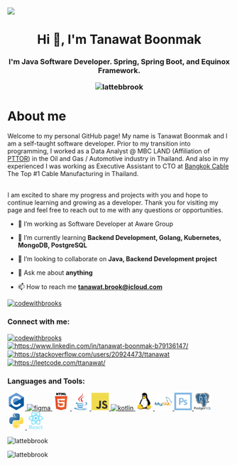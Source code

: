 <img align="center" src="https://media.discordapp.net/attachments/1054077287718457414/1060078354801369168/Github_Landing_Page_2.png" />
<h1 align="center">Hi 👋, I'm Tanawat Boonmak</h1>
<h3 align="center">I'm Java Software Developer. Spring, Spring Boot, and Equinox Framework. <br>



<p align="center">
  <img src="https://github-readme-stats.vercel.app/api?username=lattebbrook&show_icons=true&locale=en" alt="lattebbrook" />
</p>


<h1> About me </h1>
Welcome to my personal GitHub page! My name is Tanawat Boonmak and I am a self-taught software developer. Prior to my transition into programming, I worked as a Data Analyst @ MBC LAND (Affiliation of <a href="https://www.pttor.com/">PTTOR</a>) in the Oil and Gas / Automotive industry in Thailand. And also in my experienced I was working as Executive Assistant to CTO at <a href="https://www.bangkokcable.com/">Bangkok Cable</a> The Top #1 Cable Manufacturing in Thailand.

<br>I am excited to share my progress and projects with you and hope to continue learning and growing as a developer. Thank you for visiting my page and feel free to reach out to me with any questions or opportunities.

- 🔭 I’m working as Software Developer at Aware Group

- 🌱 I’m currently learning **Backend Development, Golang, Kubernetes, MongoDB, PostgreSQL**

- 👯 I’m looking to collaborate on **Java, Backend Development project**

- 💬 Ask me about **anything**

- 📫 How to reach me **tanawat.brook@icloud.com**

<p align="left"> <a href="https://twitter.com/codewithbrooks" target="blank"><img src="https://img.shields.io/twitter/follow/codewithbrooks?logo=twitter&style=for-the-badge" alt="codewithbrooks" /></a> </p>

<h3 align="left">Connect with me:</h3>
<p align="left">
<a href="https://twitter.com/codewithbrooks" target="blank"><img align="center" src="https://raw.githubusercontent.com/rahuldkjain/github-profile-readme-generator/master/src/images/icons/Social/twitter.svg" alt="codewithbrooks" height="30" width="40" /></a>
<a href="https://www.linkedin.com/in/tanawat-boonmak-b79136147/" target="blank"><img align="center" src="https://raw.githubusercontent.com/rahuldkjain/github-profile-readme-generator/master/src/images/icons/Social/linked-in-alt.svg" alt="https://www.linkedin.com/in/tanawat-boonmak-b79136147/" height="30" width="40" /></a>
<a href="https://stackoverflow.com/users/20924473/ttanawat" target="blank"><img align="center" src="https://raw.githubusercontent.com/rahuldkjain/github-profile-readme-generator/master/src/images/icons/Social/stack-overflow.svg" alt="https://stackoverflow.com/users/20924473/ttanawat" height="30" width="40" /></a>
<a href="https://leetcode.com/ttanawat/" target="blank"><img align="center" src="https://raw.githubusercontent.com/rahuldkjain/github-profile-readme-generator/master/src/images/icons/Social/leet-code.svg" alt="https://leetcode.com/ttanawat/" height="30" width="40" /></a>
</p>

<h3 align="left">Languages and Tools:</h3>
<p align="left"> <a href="https://www.cprogramming.com/" target="_blank" rel="noreferrer"> <img src="https://raw.githubusercontent.com/devicons/devicon/master/icons/c/c-original.svg" alt="c" width="40" height="40"/> </a> <a href="https://www.figma.com/" target="_blank" rel="noreferrer"> <img src="https://www.vectorlogo.zone/logos/figma/figma-icon.svg" alt="figma" width="40" height="40"/> </a> <a href="https://www.w3.org/html/" target="_blank" rel="noreferrer"> <img src="https://raw.githubusercontent.com/devicons/devicon/master/icons/html5/html5-original-wordmark.svg" alt="html5" width="40" height="40"/> </a> <a href="https://www.java.com" target="_blank" rel="noreferrer"> <img src="https://raw.githubusercontent.com/devicons/devicon/master/icons/java/java-original.svg" alt="java" width="40" height="40"/> </a> <a href="https://developer.mozilla.org/en-US/docs/Web/JavaScript" target="_blank" rel="noreferrer"> <img src="https://raw.githubusercontent.com/devicons/devicon/master/icons/javascript/javascript-original.svg" alt="javascript" width="40" height="40"/> </a> <a href="https://kotlinlang.org" target="_blank" rel="noreferrer"> <img src="https://www.vectorlogo.zone/logos/kotlinlang/kotlinlang-icon.svg" alt="kotlin" width="40" height="40"/> </a> <a href="https://www.linux.org/" target="_blank" rel="noreferrer"> <img src="https://raw.githubusercontent.com/devicons/devicon/master/icons/linux/linux-original.svg" alt="linux" width="40" height="40"/> </a> <a href="https://www.mysql.com/" target="_blank" rel="noreferrer"> <img src="https://raw.githubusercontent.com/devicons/devicon/master/icons/mysql/mysql-original-wordmark.svg" alt="mysql" width="40" height="40"/> </a> <a href="https://www.photoshop.com/en" target="_blank" rel="noreferrer"> <img src="https://raw.githubusercontent.com/devicons/devicon/master/icons/photoshop/photoshop-line.svg" alt="photoshop" width="40" height="40"/> </a> <a href="https://www.postgresql.org" target="_blank" rel="noreferrer"> <img src="https://raw.githubusercontent.com/devicons/devicon/master/icons/postgresql/postgresql-original-wordmark.svg" alt="postgresql" width="40" height="40"/> </a> <a href="https://www.python.org" target="_blank" rel="noreferrer"> <img src="https://raw.githubusercontent.com/devicons/devicon/master/icons/python/python-original.svg" alt="python" width="40" height="40"/> </a> <a href="https://reactjs.org/" target="_blank" rel="noreferrer"> <img src="https://raw.githubusercontent.com/devicons/devicon/master/icons/react/react-original-wordmark.svg" alt="react" width="40" height="40"/> </a> </p>

<p align="left">
  <img src="https://github-readme-stats.vercel.app/api/top-langs?username=lattebbrook&show_icons=true&locale=en&layout=compact" alt="lattebbrook" />
</p>
<p align="left"> <img src="https://komarev.com/ghpvc/?username=lattebbrook&label=Profile%20views&color=0e75b6&style=flat" alt="lattebbrook" /></p>

